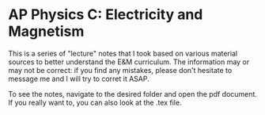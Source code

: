 # AP Physics C: Electricity and Magnetism

This is a series of "lecture" notes that I took based on various material sources to better understand the E&M curriculum. The information may or may not be correct: if you find any mistakes, please don't hesitate to message me and I will try to corret it ASAP.

To see the notes, navigate to the desired folder and open the pdf document.
If you really want to, you can also look at the .tex file.